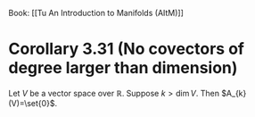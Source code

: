 Book: [[Tu An Introduction to Manifolds (AItM)]]
# Corollary 3.31 (No covectors of degree larger than dimension)
Let $V$ be a vector space over $\mathbb{R}$.
Suppose $k>\dim V$.
Then $A_{k}(V)=\set{0}$.